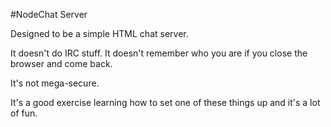 #NodeChat Server

Designed to be a simple HTML chat server. 

It doesn't do IRC stuff. It doesn't remember who you are if you close the browser and come back.

It's not mega-secure.

It's a good exercise learning how to set one of these things up and it's a lot of fun.
